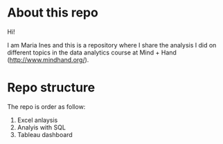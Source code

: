# About this repo

Hi!  

I am Maria Ines and this is a repository where I share the analysis I did on different topics in the data analytics course at Mind + Hand (http://www.mindhand.org/).


# Repo structure
The repo is order as follow:

1. Excel anlaysis
2. Analyis with SQL
3. Tableau dashboard
